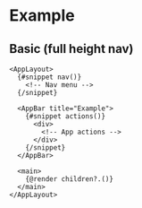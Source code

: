 <h1>Example</h1>

<h2>Basic (full height nav)</h2>

```svelte
<AppLayout>
  {#snippet nav()}
    <!-- Nav menu -->
  {/snippet}

  <AppBar title="Example">
    {#snippet actions()}
      <div>
        <!-- App actions -->
      </div>
    {/snippet}
  </AppBar>

  <main>
    {@render children?.()}
  </main>
</AppLayout>
```
